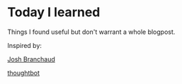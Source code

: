 # Today I learned

Things I found useful but don't warrant a whole blogpost.

Inspired by:

[Josh Branchaud](https://github.com/jbranchaud/til)

[thoughtbot](https://github.com/thoughtbot/til)

<post-list />
